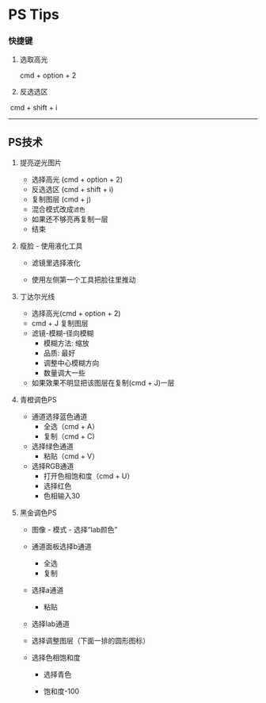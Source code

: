 # PS Tips

### 快捷键

1. 选取高光

   cmd + option + 2

2. 反选选区

​       cmd + shift + i



---

## PS技术

1. 提亮逆光图片

   - 选择高光 (cmd + option + 2)
   - 反选选区 (cmd + shift + i)
   - 复制图层 (cmd + j)
   - 混合模式改成`滤色`
   - 如果还不够亮再复制一层
   - 结束

2. 瘦脸 - 使用液化工具

   - 滤镜里选择液化

   - 使用左侧第一个工具把脸往里推动

3. 丁达尔光线

   - 选择高光(cmd + option + 2)
   - cmd + J 复制图层
   - 滤镜-模糊-径向模糊
     - 模糊方法: 缩放
     - 品质: 最好
     - 调整中心模糊方向
     - 数量调大一些
   - 如果效果不明显把该图层在复制(cmd + J)一层
   
4. 青橙调色PS

   - 通道选择蓝色通道
     - 全选（cmd + A）
     - 复制（cmd + C)
   - 选择绿色通道
     - 粘贴（cmd + V）
   - 选择RGB通道
     - 打开色相饱和度（cmd + U）
     - 选择红色
     - 色相输入30

5. 黑金调色PS

   - 图像 - 模式 - 选择“lab颜色”

   - 通道面板选择b通道

     - 全选
     - 复制

   - 选择a通道

     - 粘贴

   - 选择lab通道

   - 选择调整图层（下面一排的圆形图标）

   - 选择色相饱和度

     - 选择青色

     - 饱和度-100

       
